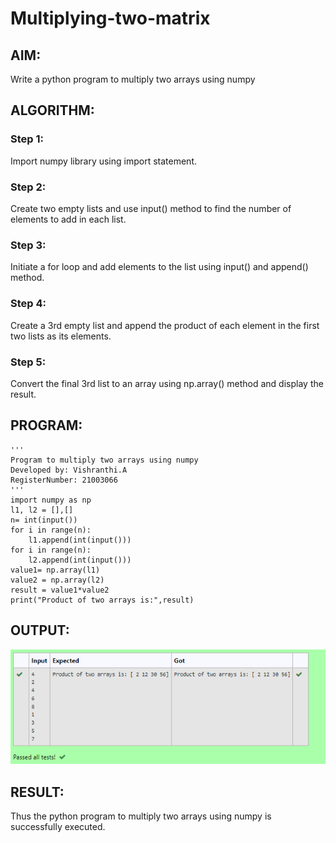 # Multiplying-two-matrix

## AIM:
Write a python program to multiply two arrays using numpy

## ALGORITHM:
### Step 1:
Import numpy library using import statement.
### Step 2:
Create two empty lists and use input() method to find the number of elements to add in each list.
### Step 3:
Initiate a for loop and add elements to the list using input() and append() method.
### Step 4:
Create a 3rd empty list and append the product of each element in the first two lists as its elements.
### Step 5:
Convert the final 3rd list to an array using np.array() method and display the result.

## PROGRAM: 
```
'''
Program to multiply two arrays using numpy
Developed by: Vishranthi.A
RegisterNumber: 21003066
'''
import numpy as np
l1, l2 = [],[]
n= int(input())
for i in range(n):
    l1.append(int(input()))
for i in range(n):
    l2.append(int(input()))
value1= np.array(l1)
value2 = np.array(l2)
result = value1*value2
print("Product of two arrays is:",result)
```

## OUTPUT:
![OUTPUT](./output.png)

## RESULT:
Thus the python program to multiply two arrays using numpy is successfully executed.
